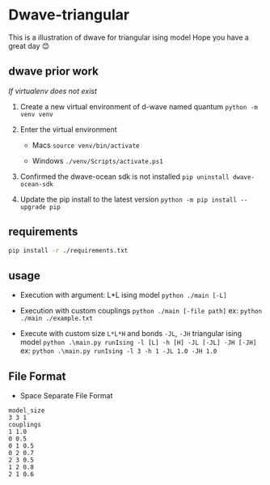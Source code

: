 # Dwave-triangular
This is a illustration of dwave for triangular ising model
Hope you have a great day :blush:

## dwave prior work
*If virtualenv does not exist*
1. Create a new virtual environment of d-wave named quantum
    `python -m venv venv`
    
2. Enter the virtual environment
    - Macs
        `source venv/bin/activate` 
        
    - Windows
        `./venv/Scripts/activate.ps1` 
        
3. Confirmed the dwave-ocean sdk is not installed
    `pip uninstall dwave-ocean-sdk`
    
4. Update the pip install to the latest version
    `python -m pip install --upgrade pip`

## requirements
```bash
pip install -r ./requirements.txt
```

## usage
- Execution with argument: L*L ising model 
    ```python ./main [-L]```
- Execution with custom couplings
    ```python ./main [-file path]``` 
    ex: ```python ./main ./example.txt```

- Execute with custom size `L*L*H` and bonds `-JL`, `-JH` triangular ising model
    ```python .\main.py runIsing -l [L] -h [H] -JL [-JL] -JH [-JH]```
    ex: ```python .\main.py runIsing -l 3 -h 1 -JL 1.0 -JH 1.0```

## File Format
- Space Separate File Format
``` 
model_size
3 3 1
couplings
1 1.0
0 0.5
0 1 0.5
0 2 0.7
2 3 0.5
1 2 0.8
2 1 0.6
```